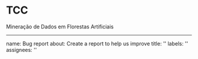 # TCC
Mineração de Dados em Florestas Artificiais

---
name: Bug report
about: Create a report to help us improve
title: ''
labels: ''
assignees: ''
